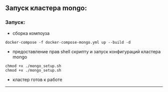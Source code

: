 ## Запуск кластера mongo: 
### Запуск:
- сборка компоуза
```shell
docker-compose -f docker-compose-mongo.yml up --build -d
```
 - предоставление прав shell скрипту и запуск конфигураций кластера mongo
```shell
chmod +x ./mongo_setup.sh 
chmod +x ./mongo_setup.sh
```
- кластер готов к работе

---